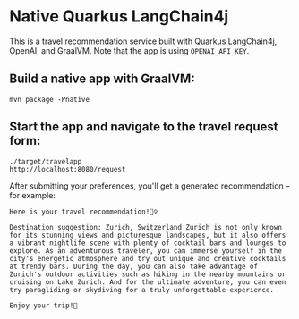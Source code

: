 # Native Quarkus LangChain4j

This is a travel recommendation service built with Quarkus LangChain4j, OpenAI, and GraalVM. Note that the app is using `OPENAI_API_KEY`.

## Build a native app with GraalVM:

```shell
mvn package -Pnative
```

## Start the app and navigate to the travel request form:

```shell
./target/travelapp
http://localhost:8080/request
```

After submitting your preferences, you'll get a generated recommendation – for example:

```
Here is your travel recommendation!💁‍♀️

Destination suggestion: Zurich, Switzerland Zurich is not only known for its stunning views and picturesque landscapes, but it also offers a vibrant nightlife scene with plenty of cocktail bars and lounges to explore. As an adventurous traveler, you can immerse yourself in the city's energetic atmosphere and try out unique and creative cocktails at trendy bars. During the day, you can also take advantage of Zurich's outdoor activities such as hiking in the nearby mountains or cruising on Lake Zurich. And for the ultimate adventure, you can even try paragliding or skydiving for a truly unforgettable experience.

Enjoy your trip!👋
```
